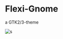 # Flexi-Gnome
a GTK2/3-theme


![s](https://cn.opendesktop.org/img/2/d/8/6/5c073220d7a3dcdaea4a6304bba605701166.png)
